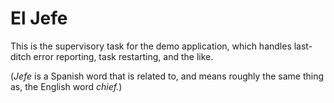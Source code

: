 # El Jefe

This is the supervisory task for the demo application, which handles last-ditch
error reporting, task restarting, and the like.

(*Jefe* is a Spanish word that is related to, and means roughly the same thing
as, the English word *chief.*)
